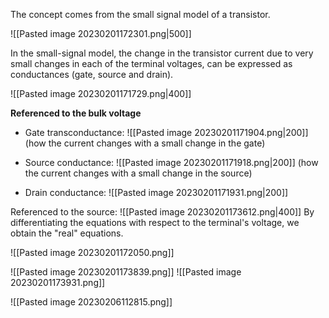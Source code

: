 The concept comes from the small signal model of a transistor.

![[Pasted image 20230201172301.png|500]]

In the small-signal model, the change in the transistor current due to very small changes in each of the terminal voltages, can be expressed as conductances (gate, source and drain).

![[Pasted image 20230201171729.png|400]]

**Referenced to the bulk voltage**

- Gate transconductance:
![[Pasted image 20230201171904.png|200]]
(how the current changes with a small change in the gate)

- Source conductance:
![[Pasted image 20230201171918.png|200]]
(how the current changes with a small change in the source)

- Drain conductance:
![[Pasted image 20230201171931.png|200]]

Referenced to the source:
![[Pasted image 20230201173612.png|400]]
By differentiating the equations with respect to the terminal's voltage, we obtain the "real" equations.

![[Pasted image 20230201172050.png]]

![[Pasted image 20230201173839.png]]
![[Pasted image 20230201173931.png]]

![[Pasted image 20230206112815.png]]
